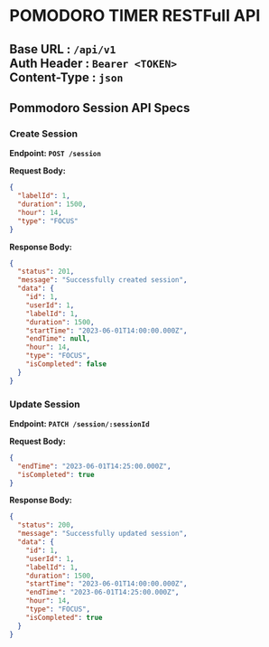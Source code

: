 # POMODORO TIMER RESTFull API
**Base URL : `/api/v1`** \
**Auth Header : `Bearer <TOKEN>`**\
**Content-Type : `json`**
---
## Pommodoro Session API Specs
### Create Session
**Endpoint: `POST /session`**

**Request Body:**
```json
{
  "labelId": 1,
  "duration": 1500,
  "hour": 14,
  "type": "FOCUS"
}
```

**Response Body:**
```json
{
  "status": 201,
  "message": "Successfully created session",
  "data": {
    "id": 1,
    "userId": 1,
    "labelId": 1,
    "duration": 1500,
    "startTime": "2023-06-01T14:00:00.000Z",
    "endTime": null,
    "hour": 14,
    "type": "FOCUS",
    "isCompleted": false
  }
}
```

### Update Session
**Endpoint: `PATCH /session/:sessionId`**

**Request Body:**
```json
{
  "endTime": "2023-06-01T14:25:00.000Z",
  "isCompleted": true
}
```

**Response Body:**
```json
{
  "status": 200,
  "message": "Successfully updated session",
  "data": {
    "id": 1,
    "userId": 1,
    "labelId": 1,
    "duration": 1500,
    "startTime": "2023-06-01T14:00:00.000Z",
    "endTime": "2023-06-01T14:25:00.000Z",
    "hour": 14,
    "type": "FOCUS",
    "isCompleted": true
  }
}
```
